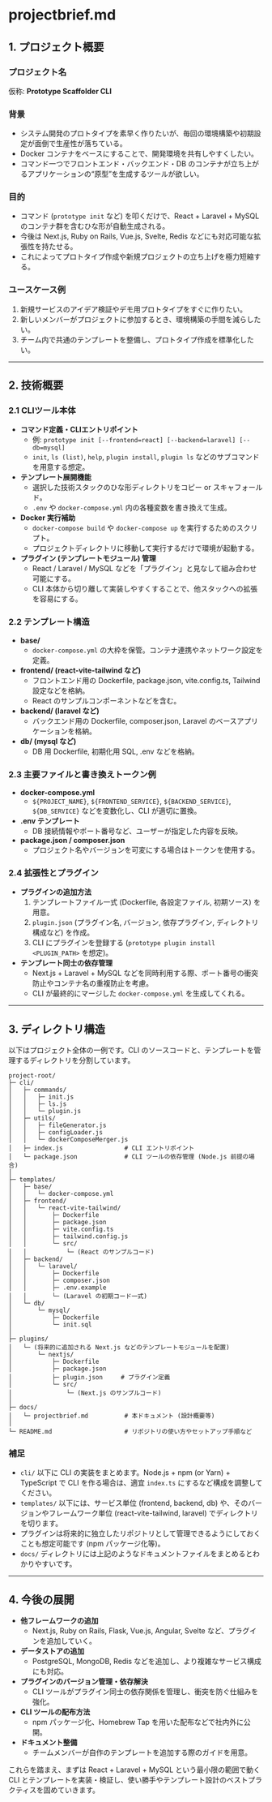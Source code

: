 # projectbrief.md

## 1. プロジェクト概要

### プロジェクト名
仮称: **Prototype Scaffolder CLI**

### 背景
- システム開発のプロトタイプを素早く作りたいが、毎回の環境構築や初期設定が面倒で生産性が落ちている。
- Docker コンテナをベースにすることで、開発環境を共有しやすくしたい。
- コマンド一つでフロントエンド・バックエンド・DB のコンテナが立ち上がるアプリケーションの“原型”を生成するツールが欲しい。

### 目的
- コマンド (`prototype init` など) を叩くだけで、React + Laravel + MySQL のコンテナ群を含むひな形が自動生成される。
- 今後は Next.js, Ruby on Rails, Vue.js, Svelte, Redis などにも対応可能な拡張性を持たせる。
- これによってプロトタイプ作成や新規プロジェクトの立ち上げを極力短縮する。

### ユースケース例
1. 新規サービスのアイデア検証やデモ用プロトタイプをすぐに作りたい。
2. 新しいメンバーがプロジェクトに参加するとき、環境構築の手間を減らしたい。
3. チーム内で共通のテンプレートを整備し、プロトタイプ作成を標準化したい。

---

## 2. 技術概要

### 2.1 CLIツール本体
- **コマンド定義・CLIエントリポイント**
  - 例: `prototype init [--frontend=react] [--backend=laravel] [--db=mysql]`
  - `init`, `ls (list)`, `help`, `plugin install`, `plugin ls` などのサブコマンドを用意する想定。
- **テンプレート展開機能**
  - 選択した技術スタックのひな形ディレクトリをコピー or スキャフォールド。
  - `.env` や `docker-compose.yml` 内の各種変数を書き換えて生成。
- **Docker 実行補助**
  - `docker-compose build` や `docker-compose up` を実行するためのスクリプト。
  - プロジェクトディレクトリに移動して実行するだけで環境が起動する。
- **プラグイン (テンプレートモジュール) 管理**
  - React / Laravel / MySQL などを「プラグイン」と見なして組み合わせ可能にする。
  - CLI 本体から切り離して実装しやすくすることで、他スタックへの拡張を容易にする。

### 2.2 テンプレート構造
- **base/**  
  - `docker-compose.yml` の大枠を保管。コンテナ連携やネットワーク設定を定義。
- **frontend/ (react-vite-tailwind など)**  
  - フロントエンド用の Dockerfile, package.json, vite.config.ts, Tailwind 設定などを格納。
  - React のサンプルコンポーネントなどを含む。
- **backend/ (laravel など)**  
  - バックエンド用の Dockerfile, composer.json, Laravel のベースアプリケーションを格納。
- **db/ (mysql など)**  
  - DB 用 Dockerfile, 初期化用 SQL, .env などを格納。

### 2.3 主要ファイルと書き換えトークン例
- **docker-compose.yml**  
  - `${PROJECT_NAME}`, `${FRONTEND_SERVICE}`, `${BACKEND_SERVICE}`, `${DB_SERVICE}` などを変数化し、CLI が適切に置換。
- **.env テンプレート**  
  - DB 接続情報やポート番号など、ユーザーが指定した内容を反映。
- **package.json / composer.json**  
  - プロジェクト名やバージョンを可変にする場合はトークンを使用する。

### 2.4 拡張性とプラグイン
- **プラグインの追加方法**
  1. テンプレートファイル一式 (Dockerfile, 各設定ファイル, 初期ソース) を用意。
  2. `plugin.json` (プラグイン名, バージョン, 依存プラグイン, ディレクトリ構成など) を作成。
  3. CLI にプラグインを登録する (`prototype plugin install <PLUGIN_PATH>` を想定)。
- **テンプレート同士の依存管理**
  - Next.js + Laravel + MySQL などを同時利用する際、ポート番号の衝突防止やコンテナ名の重複防止を考慮。
  - CLI が最終的にマージした `docker-compose.yml` を生成してくれる。

---

## 3. ディレクトリ構造

以下はプロジェクト全体の一例です。CLI のソースコードと、テンプレートを管理するディレクトリを分割しています。
```
project-root/
├─ cli/
│   ├─ commands/
│   │   ├─ init.js
│   │   ├─ ls.js
│   │   └─ plugin.js
│   ├─ utils/
│   │   ├─ fileGenerator.js
│   │   ├─ configLoader.js
│   │   └─ dockerComposeMerger.js
│   ├─ index.js                 # CLI エントリポイント
│   └─ package.json             # CLI ツールの依存管理 (Node.js 前提の場合)
│
├─ templates/
│   ├─ base/
│   │   └─ docker-compose.yml
│   ├─ frontend/
│   │   └─ react-vite-tailwind/
│   │       ├─ Dockerfile
│   │       ├─ package.json
│   │       ├─ vite.config.ts
│   │       ├─ tailwind.config.js
│   │       └─ src/
│   │           └─ (React のサンプルコード)
│   ├─ backend/
│   │   └─ laravel/
│   │       ├─ Dockerfile
│   │       ├─ composer.json
│   │       ├─ .env.example
│   │       └─ (Laravel の初期コード一式)
│   └─ db/
│       └─ mysql/
│           ├─ Dockerfile
│           └─ init.sql
│
├─ plugins/
│   └─ (将来的に追加される Next.js などのテンプレートモジュールを配置)
│       └─ nextjs/
│           ├─ Dockerfile
│           ├─ package.json
│           ├─ plugin.json     # プラグイン定義
│           └─ src/
│               └─ (Next.js のサンプルコード)
│
├─ docs/
│   └─ projectbrief.md          # 本ドキュメント (設計概要等)
│
└─ README.md                    # リポジトリの使い方やセットアップ手順など
```
### 補足
- `cli/` 以下に CLI の実装をまとめます。Node.js + npm (or Yarn) + TypeScript で CLI を作る場合は、適宜 `index.ts` にするなど構成を調整してください。
- `templates/` 以下には、サービス単位 (frontend, backend, db) や、そのバージョンやフレームワーク単位 (react-vite-tailwind, laravel) でディレクトリを切ります。
- プラグインは将来的に独立したリポジトリとして管理できるようにしておくことも想定可能です (npm パッケージ化等)。
- `docs/` ディレクトリには上記のようなドキュメントファイルをまとめるとわかりやすいです。

---

## 4. 今後の展開

- **他フレームワークの追加**  
  - Next.js, Ruby on Rails, Flask, Vue.js, Angular, Svelte など、プラグインを追加していく。
- **データストアの追加**  
  - PostgreSQL, MongoDB, Redis などを追加し、より複雑なサービス構成にも対応。
- **プラグインのバージョン管理・依存解決**  
  - CLI ツールがプラグイン同士の依存関係を管理し、衝突を防ぐ仕組みを強化。
- **CLI ツールの配布方法**  
  - npm パッケージ化、Homebrew Tap を用いた配布などで社内外に公開。
- **ドキュメント整備**  
  - チームメンバーが自作のテンプレートを追加する際のガイドを用意。

これらを踏まえ、まずは React + Laravel + MySQL という最小限の範囲で動く CLI とテンプレートを実装・検証し、使い勝手やテンプレート設計のベストプラクティスを固めていきます。